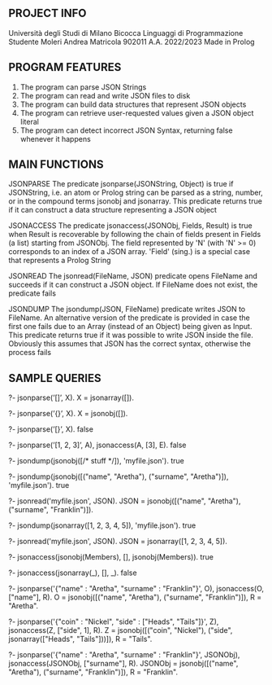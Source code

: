 PROJECT INFO
----------------------------------------
Università degli Studi di Milano Bicocca
Linguaggi di Programmazione
Studente Moleri Andrea
Matricola 902011
A.A. 2022/2023
Made in Prolog

PROGRAM FEATURES
----------------------------------------
1. The program can parse JSON Strings
2. The program can read and write JSON files to disk
3. The program can build data structures that represent JSON objects
4. The program can retrieve user-requested values given a JSON object literal
5. The program can detect incorrect JSON Syntax, returning false whenever it happens

MAIN FUNCTIONS
----------------------------------------
JSONPARSE
The predicate jsonparse(JSONString, Object) is true if JSONString, 
i.e. an atom or Prolog string can be parsed as a string, number, or 
in the compound terms jsonobj and jsonarray. This predicate returns 
true if it can construct a data structure representing a JSON object

JSONACCESS
The predicate jsonaccess(JSONObj, Fields, Result) is true when 
Result is recoverable by following the chain of fields present in 
Fields (a list) starting from JSONObj. The field represented by 
'N' (with 'N' >= 0) corresponds to an index of a JSON array. 
'Field' (sing.) is a special case that represents a Prolog String

JSONREAD
The jsonread(FileName, JSON) predicate opens FileName and succeeds if it can 
construct a JSON object. If FileName does not exist, the predicate fails

JSONDUMP
The jsondump(JSON, FileName) predicate writes JSON to FileName. 
An alternative version of the predicate is provided in case the 
first one fails due to an Array (instead of an Object) being 
given as Input. This predicate returns true if it was possible 
to write JSON inside the file. Obviously this assumes that JSON 
has the correct syntax, otherwise the process fails

SAMPLE QUERIES
----------------------------------------

?- jsonparse(’[]’, X). 
X = jsonarray([]).

?- jsonparse(’{}’, X). 
X = jsonobj([]).

?- jsonparse(’[}’, X). 
false

?- jsonparse(’[1, 2, 3]’, A), jsonaccess(A, [3], E). 
false

?- jsondump(jsonobj([/* stuff */]), 'myfile.json').
true

?- jsondump(jsonobj([("name", "Aretha"), ("surname", "Aretha")]), 'myfile.json').
true

?- jsonread('myfile.json', JSON).
JSON = jsonobj([("name", "Aretha"), ("surname", "Franklin")]).

?- jsondump(jsonarray([1, 2, 3, 4, 5]), 'myfile.json').
true

?- jsonread('myfile.json', JSON).
JSON = jsonarray([1, 2, 3, 4, 5]).

?- jsonaccess(jsonobj(Members), [], jsonobj(Members)). 
true

?- jsonaccess(jsonarray(_), [], _). 
false

?- jsonparse('{"name" : "Aretha", "surname" : "Franklin"}', O), jsonaccess(O, ["name"], R).
O = jsonobj([("name", "Aretha"), ("surname", "Franklin")]),
R = "Aretha".

?- jsonparse('{"coin" : "Nickel", "side" : ["Heads", "Tails"]}', Z), jsonaccess(Z, ["side", 1], R).
Z = jsonobj([("coin", "Nickel"), ("side", jsonarray(["Heads", "Tails"]))]),
R = "Tails".

?- jsonparse('{"name" : "Aretha", "surname" : "Franklin"}', JSONObj), jsonaccess(JSONObj, ["surname"], R).
JSONObj = jsonobj([("name", "Aretha"), ("surname", "Franklin")]),
R = "Franklin".







